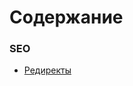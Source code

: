 # Содержание #

### SEO ###

* [Редиректы](https://bitbucket.org/brian-iproject/dokumentatsiia/src/ca29e357e98a7cc644fd670dba2b2a87c6bcb277/redirects.md)